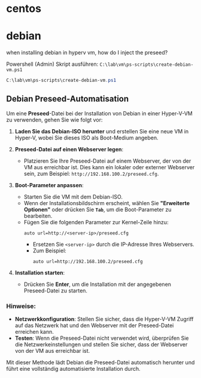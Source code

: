 

# centos


# debian
when installing debian in hyperv vm, how do I inject the preseed?

Powershell (Admin) Skript ausführen: `C:\lab\vm\ps-scripts\create-debian-vm.ps1`

```powershell
C:\lab\vm\ps-scripts\create-debian-vm.ps1
```

## Debian Preseed-Automatisation

Um eine **Preseed**-Datei bei der Installation von Debian in einer Hyper-V-VM zu verwenden, gehen Sie wie folgt vor:

1. **Laden Sie das Debian-ISO herunter** und erstellen Sie eine neue VM in Hyper-V, wobei Sie dieses ISO als Boot-Medium angeben.

2. **Preseed-Datei auf einen Webserver legen**:
   - Platzieren Sie Ihre Preseed-Datei auf einem Webserver, der von der VM aus erreichbar ist. Dies kann ein lokaler oder externer Webserver sein, zum Beispiel: `http://192.168.100.2/preseed.cfg`.

3. **Boot-Parameter anpassen**:
   - Starten Sie die VM mit dem Debian-ISO.
   - Wenn der Installationsbildschirm erscheint, wählen Sie **"Erweiterte Optionen"** oder drücken Sie **`Tab`**, um die Boot-Parameter zu bearbeiten.
   - Fügen Sie die folgenden Parameter zur Kernel-Zeile hinzu:
     ```
     auto url=http://<server-ip>/preseed.cfg
     ```
     - Ersetzen Sie `<server-ip>` durch die IP-Adresse Ihres Webservers.
     - Zum Beispiel:
       ```
       auto url=http://192.168.100.2/preseed.cfg
       ```

4. **Installation starten**:
   - Drücken Sie **Enter**, um die Installation mit der angegebenen Preseed-Datei zu starten.

### Hinweise:
- **Netzwerkkonfiguration**: Stellen Sie sicher, dass die Hyper-V-VM Zugriff auf das Netzwerk hat und den Webserver mit der Preseed-Datei erreichen kann.
- **Testen**: Wenn die Preseed-Datei nicht verwendet wird, überprüfen Sie die Netzwerkeinstellungen und stellen Sie sicher, dass der Webserver von der VM aus erreichbar ist.

Mit dieser Methode lädt Debian die Preseed-Datei automatisch herunter und führt eine vollständig automatisierte Installation durch.

